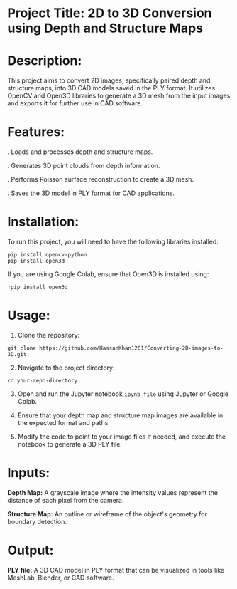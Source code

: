 # Project Title: 2D to 3D Conversion using Depth and Structure Maps

# Description:
This project aims to convert 2D images, specifically paired depth and structure maps, into 3D CAD models saved in the PLY format. It utilizes OpenCV and Open3D libraries to generate a 3D mesh from the input images and exports it for further use in CAD software.

# Features:
. Loads and processes depth and structure maps.

. Generates 3D point clouds from depth information.

. Performs Poisson surface reconstruction to create a 3D mesh.

. Saves the 3D model in PLY format for CAD applications.

# Installation:
To run this project, you will need to have the following libraries installed:
```
pip install opencv-python
pip install open3d
```

If you are using Google Colab, ensure that Open3D is installed using:
```
!pip install open3d
```

# Usage:
1. Clone the repository:
```
git clone https://github.com/HassanKhan1201/Converting-2D-images-to-3D.git
```
  
2. Navigate to the project directory:
```
cd your-repo-directory
```

3. Open and run the Jupyter notebook `ipynb file` using Jupyter or Google Colab.

4. Ensure that your depth map and structure map images are available in the expected format and paths.

5. Modify the code to point to your image files if needed, and execute the notebook to generate a 3D PLY file.
   
# Inputs:
**Depth Map:** A grayscale image where the intensity values represent the distance of each pixel from the camera.

**Structure Map:** An outline or wireframe of the object's geometry for boundary detection.

# Output:
**PLY file:** A 3D CAD model in PLY format that can be visualized in tools like MeshLab, Blender, or CAD software.
